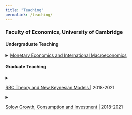 ```yaml
---
title: "Teaching"
permalink: /teaching/
---
```


<h3> Faculty of Economics, University of Cambridge </h4>

<h4> Undergraduate Teaching </h4>
<details><summary> 
<a href="https://timohaber.github.io/assets/pdf/Part_IIA_Paper_2.pdf">Monetary Economics and International Macroeconomics</a>
</summary>
<ol>
<li> <b>Monetary economics </b> <br>
Monetary theory, policy and financial system, including rational
expectations, policy ineffectiveness (New Classical economics), inflation bias, money
demand, money supply process and banking system, central bank and monetary operating
framework, bond market and term structure of interest rates, financial market efficiency,
monetary transmission, and financial crises </li>
<li> <b>International macroeconomics</b> <br>
Exchange rates and international macroeconomic policy,
including asset market approach, exchange rate overshooting, flexible-price monetary
model, Balassa-Samuelson effect, international macroeconomic interdependence, fixed
exchange rates and currency crises. </li>
</ol>
</details>

<h4> Graduate Teaching </h4>

<details><summary> 

<a href="https://timohaber.github.io/assets/pdf/R200.pdf"> RBC Theory and New Keynesian Models  </a> | 2018-2021 

</summary>

The course provides the foundations and core topics of advanced macroeconomic theory that is used for macroeconomic research. It includes techniques (e.g. definition of general equilibrium, elements of dynamic programming and optimal control theory, etc.) and two broad macroeconomic topics, economic growth and business cycle theory (in the context of DSGE modelling).
</details>


<details><summary> 

<a href="https://timohaber.github.io/assets/pdf/E200.pdf"> Solow Growth, Consumption and Investment </a> | 2018-2021 

</summary>
The purpose of this course is to introduce students to major questions and theories in neoclassical economics. The goal is to develop the “tools and tastes” necessary to understand the main models of economic growth and business cycle. First, it discusses the Solow-Swan model with exogenous technological progress and savings decision. We analyse the equilibrium of the model and the comparative dynamics around the steady state. Second, we study the microfoundation of consumption and then we study the business cycles phenomena and set up a simple model, which can generate some business cycle facts. Finally we look deeper into investment theory

</details>



